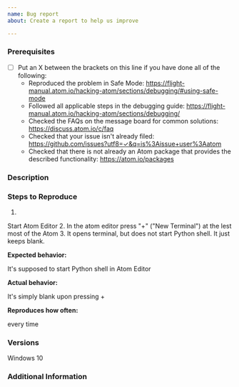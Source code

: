 ```yaml
---
name: Bug report
about: Create a report to help us improve

---
```


<!--

Have you read Atom's Code of Conduct? By filing an Issue, you are expected to comply with it, including treating everyone with respect: https://github.com/atom/.github/blob/master/CODE_OF_CONDUCT.md

Do you want to ask a question? Are you looking for support? The Atom message board is the best place for getting support: https://discuss.atom.io

-->

### Prerequisites

* [ ] Put an X between the brackets on this line if you have done all of the following:
    * Reproduced the problem in Safe Mode: <https://flight-manual.atom.io/hacking-atom/sections/debugging/#using-safe-mode>
    * Followed all applicable steps in the debugging guide: <https://flight-manual.atom.io/hacking-atom/sections/debugging/>
    * Checked the FAQs on the message board for common solutions: <https://discuss.atom.io/c/faq>
    * Checked that your issue isn't already filed: <https://github.com/issues?utf8=✓&q=is%3Aissue+user%3Aatom>
    * Checked that there is not already an Atom package that provides the described functionality: <https://atom.io/packages>

### Description

<!-- Unable to open python shell in my atom editor in Windows 10 -->

### Steps to Reproduce

1. <!-- First Step -->
Start Atom Editor
2. <!-- Second Step -->
In the atom editor press "+" ("New Terminal") at the lest most of the Atom 
3. <!-- and so on… -->
It opens terminal, but does not start Python shell. It just keeps blank.

**Expected behavior:**

<!-- What you expect to happen -->It's supposed to start Python shell in Atom Editor

**Actual behavior:**

<!-- What actually happens --> It's simply blank upon pressing +

**Reproduces how often:**

<!-- What percentage of the time does it reproduce? -->every time

### Versions

<!-- You can get this information from copy and pasting the output of `atom --version` and `apm --version` from the command line. Also, please include the OS and what version of the OS you're running. --> Windows 10

### Additional Information

<!-- Any additional information, configuration or data that might be necessary to reproduce the issue. -->
